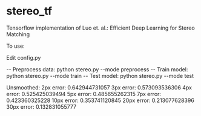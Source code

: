 # stereo_tf
Tensorflow implementation of Luo et. al.: Efficient Deep Learning for Stereo Matching

To use:

Edit config.py

-- Preprocess data: python stereo.py --mode preprocess
-- Train model: python stereo.py --mode train
-- Test model: python stereo.py --mode test

Unsmoothed:
2px error:  0.642944731057
3px error:  0.573093536306
4px error:  0.525425039494
5px error:  0.485655262315
7px error:  0.423360325228
10px error:  0.353741120845
20px error:  0.213077628396
30px error:  0.132831055777
